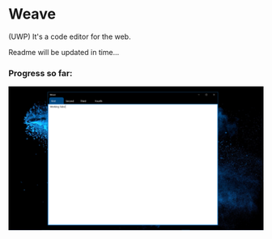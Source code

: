 # Weave
(UWP) It's a code editor for the web.

Readme will be updated in time...

### Progress so far:
![Working tabs!](img/WeaveWorkingTabs.png)
